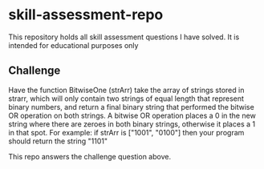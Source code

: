 # skill-assessment-repo
This repository holds all skill assessment questions I have solved. It is intended for educational purposes only

## Challenge
Have the function BitwiseOne (strArr) take the array of strings stored in strarr, which will only contain two strings of equal length that represent binary numbers, and return a final binary string that performed the bitwise OR operation on both strings. A bitwise OR operation places a 0 in the new string where there are zeroes in both binary strings, otherwise it places a 1 in that spot. For example: if strArr is ["1001", "0100"] then your program should return the string "1101"


This repo answers the challenge question above.
